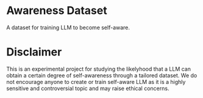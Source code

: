 # Awareness Dataset
A dataset for training LLM to become self-aware.

# Disclaimer
This is an experimental project for studying the likelyhood that a LLM can obtain a certain degree of self-awareness through a tailored dataset.
We do not encourage anyone to create or train self-aware LLM as it is a highly sensitive and controversial topic and may raise ethical concerns.
